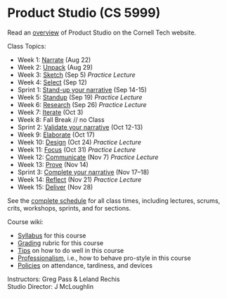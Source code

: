# Product Studio (CS 5999)

Read an [overview](http://tech.cornell.edu/education/practice/projects/company-challenges/challenges-overview/) of Product Studio on the Cornell Tech website.

Class Topics:

* Week 1: [Narrate](https://github.com/cornelltech/product-studio/wiki/Syllabus#class-1-intro) (Aug 22)
* Week 2: [Unpack](https://github.com/cornelltech/product-studio/wiki/Syllabus#class-2-unpack) (Aug 29)
* Week 3: [Sketch](https://github.com/cornelltech/product-studio/wiki/Syllabus#class-3-sketch) (Sep 5) *Practice Lecture*
* Week 4: [Select](https://github.com/cornelltech/product-studio/wiki/Syllabus#class-4-select) (Sep 12)
* Sprint 1: [Stand-up your narrative](https://github.com/cornelltech/product-studio/wiki/Syllabus#sprint-1-stand-up-your-narrative) (Sep 14-15)
* Week 5: [Standup](https://github.com/cornelltech/product-studio/wiki/Syllabus#class-5-standup) (Sep 19) *Practice Lecture*
* Week 6: [Research](https://github.com/cornelltech/product-studio/wiki/Syllabus#class-6-research) (Sep 26) *Practice Lecture*
* Week 7: [Iterate](https://github.com/cornelltech/product-studio/wiki/Syllabus#class-7-iterate) (Oct 3)
* Week 8: Fall Break // no Class
* Sprint 2: [Validate your narrative](https://github.com/cornelltech/product-studio/wiki/Syllabus#sprint-2-validate-your-narrative) (Oct 12-13)
* Week 9: [Elaborate](https://github.com/cornelltech/product-studio/wiki/Syllabus#class-9-elaborate) (Oct 17)
* Week 10: [Design](https://github.com/cornelltech/product-studio/wiki/Syllabus#class-10-design) (Oct 24) *Practice Lecture*
* Week 11: [Focus](https://github.com/cornelltech/product-studio/wiki/Syllabus#class-11-focus) (Oct 31) *Practice Lecture*
* Week 12: [Communicate](https://github.com/cornelltech/product-studio/wiki/Syllabus#class-12-communicate) (Nov 7) *Practice Lecture*
* Week 13: [Prove](https://github.com/cornelltech/product-studio/wiki/Syllabus#class-13-prove) (Nov 14)
* Sprint 3: [Complete your narrative](https://github.com/cornelltech/product-studio/wiki/Syllabus#sprint-3-complete-your-narrative) (Nov 17–18)
* Week 14: [Reflect](https://github.com/cornelltech/product-studio/wiki/Syllabus#class-14-reflect) (Nov 21) *Practice Lecture*
* Week 15: [Deliver](https://github.com/cornelltech/product-studio/wiki/Syllabus#class-15-deliver) (Nov 28)

See the [complete schedule](https://docs.google.com/spreadsheets/d/1JYaJ9RwTo1RcssUERtCDNYUvzb3SvVoN70FDxxSMHc0/pubhtml?gid=0&single=true) for all class times, including lectures, scrums, crits, workshops, sprints, and for sections.

Course wiki:

* [Syllabus](https://github.com/cornelltech/product-studio/wiki/Syllabus) for this course
* [Grading](https://github.com/cornelltech/product-studio/wiki/Grading) rubric for this course
* [Tips](https://github.com/cornelltech/product-studio/wiki/Tips) on how to do well in this course
* [Professionalism](https://github.com/cornelltech/studio/wiki/Professionalism), i.e., how to behave pro-style in this course
* [Policies](https://github.com/cornelltech/product-studio/wiki/Policies) on attendance, tardiness, and devices

Instructors: Greg Pass & Leland Rechis  
Studio Director: J McLoughlin
